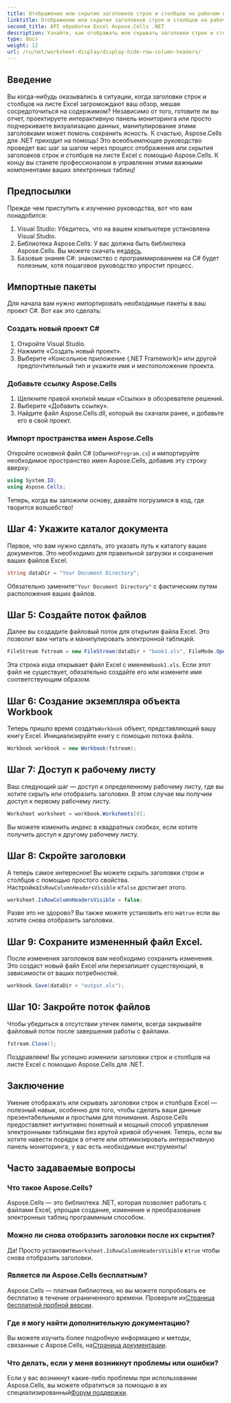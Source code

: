 ```yaml
---
title: Отображение или скрытие заголовков строк и столбцов на рабочем листе
linktitle: Отображение или скрытие заголовков строк и столбцов на рабочем листе
second_title: API обработки Excel Aspose.Cells .NET
description: Узнайте, как отображать или скрывать заголовки строк и столбцов в листах Excel с помощью Aspose.Cells для .NET. Следуйте нашему подробному руководству.
type: docs
weight: 12
url: /ru/net/worksheet-display/display-hide-row-column-headers/
---
```

## Введение

Вы когда-нибудь оказывались в ситуации, когда заголовки строк и столбцов на листе Excel загромождают ваш обзор, мешая сосредоточиться на содержимом? Независимо от того, готовите ли вы отчет, проектируете интерактивную панель мониторинга или просто подчеркиваете визуализацию данных, манипулирование этими заголовками может помочь сохранить ясность. К счастью, Aspose.Cells для .NET приходит на помощь! Это всеобъемлющее руководство проведет вас шаг за шагом через процесс отображения или скрытия заголовков строк и столбцов на листе Excel с помощью Aspose.Cells. К концу вы станете профессионалом в управлении этими важными компонентами ваших электронных таблиц!

## Предпосылки

Прежде чем приступить к изучению руководства, вот что вам понадобится:

1. Visual Studio: Убедитесь, что на вашем компьютере установлена Visual Studio.
2.  Библиотека Aspose.Cells: У вас должна быть библиотека Aspose.Cells. Вы можете скачать ее[здесь](https://releases.aspose.com/cells/net/).
3. Базовые знания C#: знакомство с программированием на C# будет полезным, хотя пошаговое руководство упростит процесс.

## Импортные пакеты

Для начала вам нужно импортировать необходимые пакеты в ваш проект C#. Вот как это сделать:

### Создать новый проект C#

1. Откройте Visual Studio.
2. Нажмите «Создать новый проект».
3. Выберите «Консольное приложение (.NET Framework)» или другой предпочтительный тип и укажите имя и местоположение проекта.

### Добавьте ссылку Aspose.Cells

1. Щелкните правой кнопкой мыши «Ссылки» в обозревателе решений.
2. Выберите «Добавить ссылку».
3. Найдите файл Aspose.Cells.dll, который вы скачали ранее, и добавьте его в свой проект.

### Импорт пространства имен Aspose.Cells

 Откройте основной файл C# (обычно`Program.cs`) и импортируйте необходимое пространство имен Aspose.Cells, добавив эту строку вверху:

```csharp
using System.IO;
using Aspose.Cells;
```

Теперь, когда вы заложили основу, давайте погрузимся в код, где творится волшебство!

## Шаг 4: Укажите каталог документа

Первое, что вам нужно сделать, это указать путь к каталогу ваших документов. Это необходимо для правильной загрузки и сохранения ваших файлов Excel.

```csharp
string dataDir = "Your Document Directory";
```

 Обязательно замените`"Your Document Directory"` с фактическим путем расположения ваших файлов.

## Шаг 5: Создайте поток файлов

Далее вы создадите файловый поток для открытия файла Excel. Это позволит вам читать и манипулировать электронной таблицей.

```csharp
FileStream fstream = new FileStream(dataDir + "book1.xls", FileMode.Open);
```

Эта строка кода открывает файл Excel с именем`book1.xls`. Если этот файл не существует, обязательно создайте его или измените имя соответствующим образом.

## Шаг 6: Создание экземпляра объекта Workbook

 Теперь пришло время создать`Workbook` объект, представляющий вашу книгу Excel. Инициализируйте книгу с помощью потока файла.

```csharp
Workbook workbook = new Workbook(fstream);
```

## Шаг 7: Доступ к рабочему листу

Ваш следующий шаг — доступ к определенному рабочему листу, где вы хотите скрыть или отобразить заголовки. В этом случае мы получим доступ к первому рабочему листу.

```csharp
Worksheet worksheet = workbook.Worksheets[0];
```

Вы можете изменить индекс в квадратных скобках, если хотите получить доступ к другому рабочему листу.

## Шаг 8: Скройте заголовки

 А теперь самое интересное! Вы можете скрыть заголовки строк и столбцов с помощью простого свойства. Настройка`IsRowColumnHeadersVisible` к`false` достигает этого.

```csharp
worksheet.IsRowColumnHeadersVisible = false;
```

 Разве это не здорово? Вы также можете установить его на`true` если вы хотите снова отобразить заголовки.

## Шаг 9: Сохраните измененный файл Excel.

После изменения заголовков вам необходимо сохранить изменения. Это создаст новый файл Excel или перезапишет существующий, в зависимости от ваших потребностей.

```csharp
workbook.Save(dataDir + "output.xls");
```

## Шаг 10: Закройте поток файлов

Чтобы убедиться в отсутствии утечек памяти, всегда закрывайте файловый поток после завершения работы с файлами.

```csharp
fstream.Close();
```

Поздравляем! Вы успешно изменили заголовки строк и столбцов на листе Excel с помощью Aspose.Cells для .NET. 

## Заключение

Умение отображать или скрывать заголовки строк и столбцов Excel — полезный навык, особенно для того, чтобы сделать ваши данные презентабельными и простыми для понимания. Aspose.Cells предоставляет интуитивно понятный и мощный способ управления электронными таблицами без крутой кривой обучения. Теперь, если вы хотите навести порядок в отчете или оптимизировать интерактивную панель мониторинга, у вас есть необходимые инструменты!

## Часто задаваемые вопросы

### Что такое Aspose.Cells?
Aspose.Cells — это библиотека .NET, которая позволяет работать с файлами Excel, упрощая создание, изменение и преобразование электронных таблиц программным способом.

### Можно ли снова отобразить заголовки после их скрытия?
 Да! Просто установите`worksheet.IsRowColumnHeadersVisible` к`true` чтобы снова отобразить заголовки.

### Является ли Aspose.Cells бесплатным?
 Aspose.Cells — платная библиотека, но вы можете попробовать ее бесплатно в течение ограниченного времени. Проверьте их[Страница бесплатной пробной версии](https://releases.aspose.com/).

### Где я могу найти дополнительную документацию?
 Вы можете изучить более подробную информацию и методы, связанные с Aspose.Cells, на[Страница документации](https://reference.aspose.com/cells/net/).

### Что делать, если у меня возникнут проблемы или ошибки?
 Если у вас возникнут какие-либо проблемы при использовании Aspose.Cells, вы можете обратиться за помощью в их специализированный[Форум поддержки](https://forum.aspose.com/c/cells/9).
